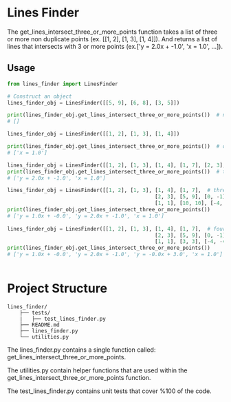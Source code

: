 # Lines Finder
The get_lines_intersect_three_or_more_points function takes a list of three or more 
 non duplicate points (ex. [[1, 2], [1, 3], [1, 4]]). And returns a list of lines that intersects with 3 or more points 
(ex.['y = 2.0x + -1.0', 'x = 1.0', ...]). 

## Usage

```python
from lines_finder import LinesFinder

# Construct an object 
lines_finder_obj = LinesFinder([[5, 9], [6, 8], [3, 5]])

print(lines_finder_obj.get_lines_intersect_three_or_more_points())  # no lines.
# []

lines_finder_obj = LinesFinder([[1, 2], [1, 3], [1, 4]])

print(lines_finder_obj.get_lines_intersect_three_or_more_points())  # one line.
# ['x = 1.0']

lines_finder_obj = LinesFinder([[1, 2], [1, 3], [1, 4], [1, 7], [2, 3], [5, 9], [0, -1]])
print(lines_finder_obj.get_lines_intersect_three_or_more_points())  # two line.
# ['y = 2.0x + -1.0', 'x = 1.0']

lines_finder_obj = LinesFinder([[1, 2], [1, 3], [1, 4], [1, 7],  # three lines.
                                                [2, 3], [5, 9], [0, -1], [0.5, 0],
                                                [1, 1], [10, 10], [-4, -4]])
print(lines_finder_obj.get_lines_intersect_three_or_more_points()) 
# ['y = 1.0x + -0.0', 'y = 2.0x + -1.0', 'x = 1.0']
 
lines_finder_obj = LinesFinder([[1, 2], [1, 3], [1, 4], [1, 7],  # four lines.
                                                [2, 3], [5, 9], [0, -1], [0.5, 0],
                                                [1, 1], [3, 3], [-4, -4]])
print(lines_finder_obj.get_lines_intersect_three_or_more_points()) 
# ['y = 1.0x + -0.0', 'y = 2.0x + -1.0', 'y = -0.0x + 3.0', 'x = 1.0']
 
```

# Project Structure
``` 
lines_finder/
    ├── tests/
    |   ├── test_lines_finder.py
    ├── README.md
    ├── lines_finder.py
    └── utilities.py
```
The lines_finder.py contains a single function called: get_lines_intersect_three_or_more_points. 
 
The utilities.py contain helper functions that are used within the get_lines_intersect_three_or_more_points function.

The test_lines_finder.py contains unit tests that cover %100 of the code. 

